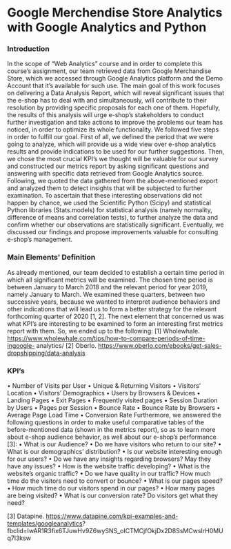 # Google Merchendise Store Analytics with Google Analytics and Python

### Introduction

In the scope of “Web Analytics” course and in order to complete this course’s
assignment, our team retrieved data from Google Merchandise Store, which we
accessed through Google Analytics platform and the Demo Account that it’s available
for such use. The main goal of this work focuses on delivering a Data Analysis Report,
which will reveal significant issues that the e-shop has to deal with and
simultaneously, will contribute to their resolution by providing specific proposals for
each one of them. Hopefully, the results of this analysis will urge e-shop’s stakeholders
to conduct further investigation and take actions to improve the problems our team
has noticed, in order to optimize its whole functionality.
We followed five steps in order to fulfill our goal. First of all, we defined the period
that we were going to analyze, which will provide us a wide view over e-shop analytics
results and provide indications to be used for our further suggestions. Then, we chose
the most crucial KPI’s we thought will be valuable for our survey and constructed our
metrics report by asking significant questions and answering with specific data
retrieved from Google Analytics source. Following, we quoted the data gathered from
the above-mentioned export and analyzed them to detect insights that will be
subjected to further examination. To ascertain that these interesting observations did
not happen by chance, we used the Scientific Python (Scipy) and statistical Python
libraries (Stats.models) for statistical analysis (namely normality, difference of means
and correlation tests), to further analyze the data and confirm whether our
observations are statistically significant. Eventually, we discussed our findings and
propose improvements valuable for consulting e-shop’s management.

### Main Elements’ Definition
As already mentioned, our team decided to establish a certain time period in which all
significant metrics will be examined.
The chosen time period is between January to March 2018 and the relevant period for
year 2019, namely January to March. We examined these quarters, between two
successive years, because we wanted to interpret audience behaviors and other
indications that will lead us to form a better strategy for the relevant forthcoming
quarter of 2020 [1, 2].
The next element that concerned us was what KPI’s are interesting to be examined to
form an interesting first metrics report with them. So, we ended up to the following:
[1] Wholewhale. https://www.wholewhale.com/tips/how-to-compare-periods-of-time-ingoogle-
analytics/
[2] Oberlo. https://www.oberlo.com/ebooks/get-sales-dropshipping/data-analysis

### KPI’s
• Number of Visits per User
• Unique & Returning Visitors
• Visitors’ Location
• Visitors’ Demographics
• Users by Browsers & Devices
• Landing Pages
• Exit Pages
• Frequently visited pages
• Session Duration by Users
• Pages per Session
• Bounce Rate
• Bounce Rate by Browsers
• Average Page Load Time
• Conversion Rate
Furthermore, we answered the following questions in order to make useful
comparative tables of the before-mentioned data (shown in the metrics report), so as
to learn more about e-shop audience behavior, as well about our e-shop’s
performance [3]:
• What is our Audience?
• Do we have visitors who return to our site?
• What is our demographics’ distribution?
• Is our website interesting enough for our users?
• Do we have any insights regarding browsers? May they have any issues?
• How is the website traffic developing?
• What is the website’s organic traffic?
• Do we have quality in our traffic? How much time do the visitors need to
convert or bounce?
• What is our pages speed?
• How much time do our visitors spend in our pages?
• How many pages are being visited?
• What is our conversion rate? Do visitors get what they need?

[3] Datapine. https://www.datapine.com/kpi-examples-and-templates/googleanalytics?
fbclid=IwAR1R3fix6TJuwHv9Z6wySNS_oICTMCjfOkjDx2D8SsMCwsIrH0MUq7l3ksw
